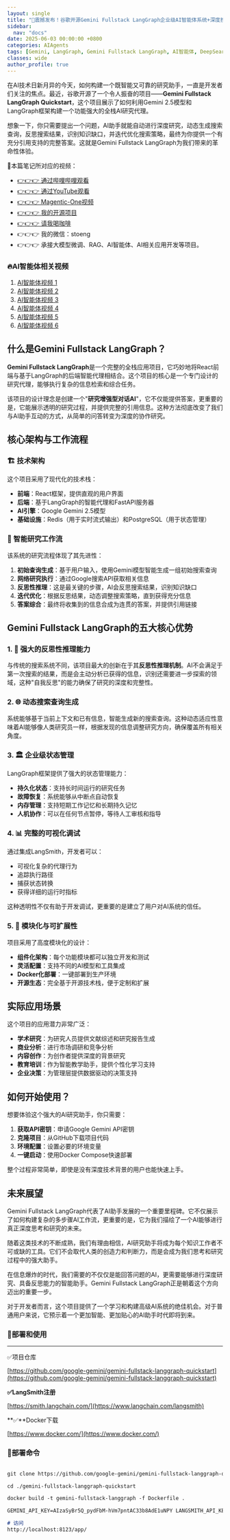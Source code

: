 ```yaml
---
layout: single
title: "🚀震撼发布！谷歌开源Gemini Fullstack LangGraph企业级AI智能体系统+深度搜索神器，告别ChatGPT付费订阅，AI研究员级别的智能分析，支持中文回答，完整部署教程一键搞定%"
sidebar:
  nav: "docs"
date: 2025-06-03 00:00:00 +0800
categories: AIAgents
tags: [Gemini, LangGraph, Gemini Fullstack LangGraph, AI智能体, DeepSearch, DeepResearch, 智能体, 二次开发, 开源项目]
classes: wide
author_profile: true
---
```


在AI技术日新月异的今天，如何构建一个既智能又可靠的研究助手，一直是开发者们关注的焦点。最近，谷歌开源了一个令人振奋的项目——**Gemini Fullstack LangGraph Quickstart**，这个项目展示了如何利用Gemini 2.5模型和LangGraph框架构建一个功能强大的全栈AI研究代理。

想象一下，你只需要提出一个问题，AI助手就能自动进行深度研究，动态生成搜索查询，反思搜索结果，识别知识缺口，并迭代优化搜索策略，最终为你提供一个有充分引用支持的完整答案。这就是Gemini Fullstack LangGraph为我们带来的革命性体验。

🚀本篇笔记所对应的视频：
- [👉👉👉 通过哔哩哔哩观看](https://www.bilibili.com/video/BV17c7UzZEUx/)
- [👉👉👉 通过YouTube观看](https://youtu.be/hcbrEkb3oa0)
- [👉👉👉 Magentic-One视频](https://youtu.be/QNZZJvGnk80)
- [👉👉👉 我的开源项目](https://github.com/win4r/AISuperDomain)
- [👉👉👉 请我喝咖啡](https://ko-fi.com/aila)
- 👉👉👉 我的微信：stoeng
- 👉👉👉 承接大模型微调、RAG、AI智能体、AI相关应用开发等项目。

### 🔥AI智能体相关视频

1. [AI智能体视频 1](https://youtu.be/vYm0brFoMwA) 
2. [AI智能体视频 2](https://youtu.be/szTXELuaJos)  
3. [AI智能体视频 3](https://youtu.be/szTXELuaJos)  
4. [AI智能体视频 4](https://youtu.be/RxR3x_Uyq4c)  
5. [AI智能体视频 5](https://youtu.be/IrTEDPnEVvU)  
6. [AI智能体视频 6](https://youtu.be/q_IdxUGZsow)  


## 什么是Gemini Fullstack LangGraph？

**Gemini Fullstack LangGraph**是一个完整的全栈应用项目，它巧妙地将React前端与基于LangGraph的后端智能代理相结合。这个项目的核心是一个专门设计的研究代理，能够执行复杂的信息检索和综合任务。

该项目的设计理念是创建一个"**研究增强型对话AI**"，它不仅能提供答案，更重要的是，它能展示透明的研究过程，并提供完整的引用信息。这种方法彻底改变了我们与AI助手互动的方式，从简单的问答转变为深度的协作研究。

## 核心架构与工作流程

### 🏗️ 技术架构

这个项目采用了现代化的技术栈：

- **前端**：React框架，提供直观的用户界面
- **后端**：基于LangGraph的智能代理和FastAPI服务器
- **AI引擎**：Google Gemini 2.5模型
- **基础设施**：Redis（用于实时流式输出）和PostgreSQL（用于状态管理）

### 🔄 智能研究工作流

该系统的研究流程体现了其先进性：

1. **初始查询生成**：基于用户输入，使用Gemini模型智能生成一组初始搜索查询
2. **网络研究执行**：通过Google搜索API获取相关信息
3. **反思性推理**：这是最关键的步骤，AI会反思搜索结果，识别知识缺口
4. **迭代优化**：根据反思结果，动态调整搜索策略，直到获得充分信息
5. **答案综合**：最终将收集到的信息合成为连贯的答案，并提供引用链接

## Gemini Fullstack LangGraph的五大核心优势

### 1. 🧠 **强大的反思性推理能力**

与传统的搜索系统不同，该项目最大的创新在于其**反思性推理机制**。AI不会满足于第一次搜索的结果，而是会主动分析已获得的信息，识别还需要进一步探索的领域，这种"自我反思"的能力确保了研究的深度和完整性。

### 2. 🌐 **动态搜索查询生成**

系统能够基于当前上下文和已有信息，智能生成新的搜索查询。这种动态适应性意味着AI能够像人类研究员一样，根据发现的信息调整研究方向，确保覆盖所有相关角度。

### 3. 🏛️ **企业级状态管理**

LangGraph框架提供了强大的状态管理能力：

- **持久化状态**：支持长时间运行的研究任务
- **故障恢复**：系统能够从中断点自动恢复
- **内存管理**：支持短期工作记忆和长期持久记忆
- **人机协作**：可以在任何节点暂停，等待人工审核和指导

### 4. 📊 **完整的可视化调试**

通过集成LangSmith，开发者可以：

- 可视化复杂的代理行为
- 追踪执行路径
- 捕获状态转换
- 获得详细的运行时指标

这种透明性不仅有助于开发调试，更重要的是建立了用户对AI系统的信任。

### 5. 🔧 **模块化与可扩展性**

项目采用了高度模块化的设计：

- **组件化架构**：每个功能模块都可以独立开发和测试
- **灵活配置**：支持不同的AI模型和工具集成
- **Docker化部署**：一键部署到生产环境
- **开源生态**：完全基于开源技术栈，便于定制和扩展

## 实际应用场景

这个项目的应用潜力非常广泛：

- **学术研究**：为研究人员提供文献综述和研究报告生成
- **商业分析**：进行市场调研和竞争分析
- **内容创作**：为创作者提供深度的背景研究
- **教育培训**：作为智能教学助手，提供个性化学习支持
- **企业决策**：为管理层提供数据驱动的决策支持

## 如何开始使用？

想要体验这个强大的AI研究助手，你只需要：

1. **获取API密钥**：申请Google Gemini API密钥
2. **克隆项目**：从GitHub下载项目代码
3. **环境配置**：设置必要的环境变量
4. **一键启动**：使用Docker Compose快速部署

整个过程非常简单，即使是没有深度技术背景的用户也能快速上手。

## 未来展望

Gemini Fullstack LangGraph代表了AI助手发展的一个重要里程碑。它不仅展示了如何构建复杂的多步骤AI工作流，更重要的是，它为我们描绘了一个AI能够进行真正深度思考和研究的未来。

随着这类技术的不断成熟，我们有理由相信，AI研究助手将成为每个知识工作者不可或缺的工具。它们不会取代人类的创造力和判断力，而是会成为我们思考和研究过程中的强大助手。

在信息爆炸的时代，我们需要的不仅仅是能回答问题的AI，更需要能够进行深度研究、具备反思能力的智能助手。Gemini Fullstack LangGraph正是朝着这个方向迈出的重要一步。

对于开发者而言，这个项目提供了一个学习和构建高级AI系统的绝佳机会。对于普通用户来说，它预示着一个更加智能、更加贴心的AI助手时代即将到来。

### 🚀部署和使用

---

✅项目仓库

[https://github.com/google-gemini/gemini-fullstack-langgraph-quickstart](https://github.com/google-gemini/gemini-fullstack-langgraph-quickstart)

**✅LangSmith注册**

[https://smith.langchain.com/](https://www.langchain.com/langsmith)

**✅**Docker下载

[https://www.docker.com/](https://www.docker.com/)

### 🚀部署命令

```markdown

git clone https://github.com/google-gemini/gemini-fullstack-langgraph-quickstart.git

cd ./gemini-fullstack-langgraph-quickstart

docker build -t gemini-fullstack-langgraph -f Dockerfile .

GEMINI_API_KEY=AIzaSyBr5Q_pydFbM-hVm7pntAC33b8AdE1uNPY LANGSMITH_API_KEY=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 docker-compose up

# 访问
http://localhost:8123/app/
```



